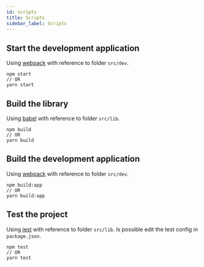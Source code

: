 ```yaml
---
id: scripts
title: Scripts
sidebar_label: Scripts
---
```


## Start the development application

Using [webpack](https://webpack.js.org/) with reference to folder `src/dev`.

```
npm start
// OR
yarn start
```

## Build the library

Using [babel](https://babeljs.io/) with reference to folder `src/lib`.

```
npm build
// OR
yarn build
```

## Build the development application

Using [webpack](https://webpack.js.org/) with reference to folder `src/dev`.

```
npm build:app
// OR
yarn build:app
```

## Test the project

Using [jest](https://jestjs.io/) with reference to folder `src/lib`. Is possible edit the test config in `package.json`.

```
npm test
// OR
yarn test
```
